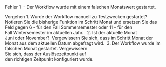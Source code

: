 Fehler 1 
	-  Der Workflow wurde mit einem falschen Monatswert gestartet. 

Vorgehen
	1.  Wurde der Workflow manuell zu Testzwecken gestartet? 
	    Notieren Sie die bisherige Funktion im Schritt Monat und ersetzen Sie das Feld gegen 6 - für den Fall Sommersemester oder 11 - für den Fall Wintersemester im aktuellen Jahr.  
    2.  Ist der aktuelle Monat Juni oder November? 
	    Vergewissern Sie sich, dass im Schritt Monat der Monat aus dem aktuellen Datum abgefragt wird. 
    3.  Der Workflow wurde im falschen Monat gestartet. Vergewissern Sie sich, dass der Auslösezeitpunkt auf den richtigen Zeitpunkt konfiguriert wurde. 